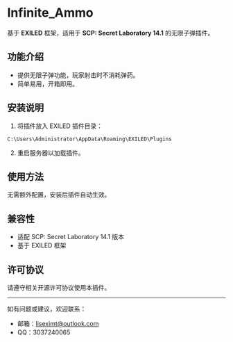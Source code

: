 # Infinite_Ammo

基于 **EXILED** 框架，适用于 **SCP: Secret Laboratory 14.1** 的无限子弹插件。

## 功能介绍

- 提供无限子弹功能，玩家射击时不消耗弹药。
- 简单易用，开箱即用。

## 安装说明

1. 将插件放入 EXILED 插件目录：
```
C:\Users\Administrator\AppData\Roaming\EXILED\Plugins
```
 
2. 重启服务器以加载插件。

## 使用方法

无需额外配置，安装后插件自动生效。

## 兼容性

- 适配 SCP: Secret Laboratory 14.1 版本
- 基于 EXILED 框架

## 许可协议

请遵守相关开源许可协议使用本插件。

---

如有问题或建议，欢迎联系：

- 邮箱：liseximt@outlook.com  
- QQ：3037240065
